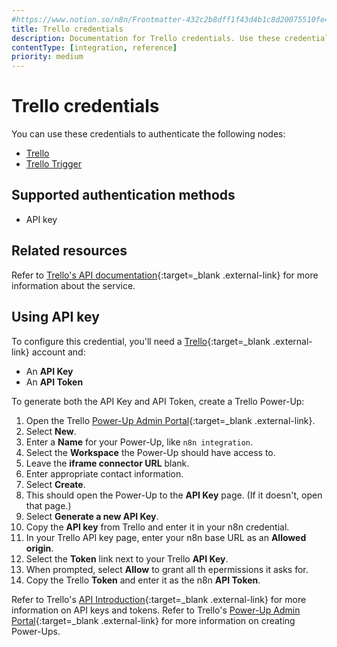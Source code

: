 ```yaml
---
#https://www.notion.so/n8n/Frontmatter-432c2b8dff1f43d4b1c8d20075510fe4
title: Trello credentials
description: Documentation for Trello credentials. Use these credentials to authenticate Trello in n8n, a workflow automation platform.
contentType: [integration, reference]
priority: medium
---
```


# Trello credentials

You can use these credentials to authenticate the following nodes:

- [Trello](/integrations/builtin/app-nodes/n8n-nodes-base.trello/)
- [Trello Trigger](/integrations/builtin/trigger-nodes/n8n-nodes-base.trellotrigger/)

## Supported authentication methods

- API key

## Related resources

Refer to [Trello's API documentation](https://developer.atlassian.com/cloud/trello/guides/rest-api/api-introduction/){:target=_blank .external-link} for more information about the service.

## Using API key

To configure this credential, you'll need a [Trello](https://trello.com/){:target=_blank .external-link} account and:

- An **API Key**
- An **API Token**

To generate both the API Key and API Token, create a Trello Power-Up:

1. Open the Trello [Power-Up Admin Portal](https://trello.com/power-ups/admin){:target=_blank .external-link}.
2. Select **New**.
3. Enter a **Name** for your Power-Up, like `n8n integration`.
4. Select the **Workspace** the Power-Up should have access to.
5. Leave the **iframe connector URL** blank.
6. Enter appropriate contact information.
7. Select **Create**.
8. This should open the Power-Up to the **API Key** page. (If it doesn't, open that page.)
9. Select **Generate a new API Key**.
10. Copy the **API key** from Trello and enter it in your n8n credential.
11. In your Trello API key page, enter your n8n base URL as an **Allowed origin**.
12. Select the **Token** link next to your Trello **API Key**.
13. When prompted, select **Allow** to grant all th epermissions it asks for.
14. Copy the Trello **Token** and enter it as the n8n **API Token**.

Refer to Trello's [API Introduction](https://developer.atlassian.com/cloud/trello/guides/rest-api/api-introduction/#api-introduction){:target=_blank .external-link} for more information on API keys and tokens. Refer to Trello's [Power-Up Admin Portal](https://developer.atlassian.com/cloud/trello/guides/power-ups/managing-power-ups/#power-up-admin-portal){:target=_blank .external-link} for more information on creating Power-Ups.
